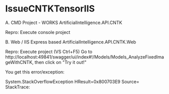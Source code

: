 # IssueCNTKTensorIIS

A.
CMD Project - WORKS
ArtificialIntelligence.API.CNTK

Repro: Execute console project


B. 
Web / IIS Express based
ArtificialIntelligence.API.CNTK.Web

Repro: Execute project (VS Ctrl+F5)
Go to http://localhost:49841/swagger/ui/index#!/Models/Models_AnalyzeFixedImageWithCNTK, then click on "Try it out!"

You get this error/exception:

System.StackOverflowException
  HResult=0x800703E9
  Source=<Cannot evaluate the exception source>
  StackTrace:
<Cannot evaluate the exception stack trace>
